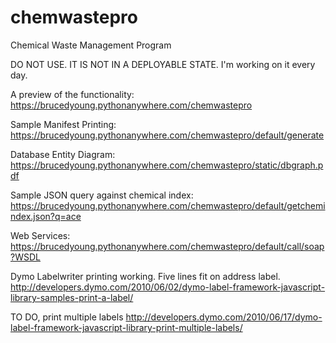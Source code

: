 # chemwastepro
Chemical Waste Management Program

 DO NOT USE. IT IS NOT IN A DEPLOYABLE STATE. I'm working on it every day.
  
 A preview of the functionality: https://brucedyoung.pythonanywhere.com/chemwastepro
  
 Sample Manifest Printing: https://brucedyoung.pythonanywhere.com/chemwastepro/default/generate
 
 Database Entity Diagram: https://brucedyoung.pythonanywhere.com/chemwastepro/static/dbgraph.pdf
 
 Sample JSON query against chemical index: https://brucedyoung.pythonanywhere.com/chemwastepro/default/getchemindex.json?q=ace
 
 Web Services: https://brucedyoung.pythonanywhere.com/chemwastepro/default/call/soap?WSDL
 
 Dymo Labelwriter printing working. Five lines fit on address label.
 http://developers.dymo.com/2010/06/02/dymo-label-framework-javascript-library-samples-print-a-label/
 
 TO DO, print multiple labels
 http://developers.dymo.com/2010/06/17/dymo-label-framework-javascript-library-print-multiple-labels/
 
